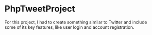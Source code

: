 # PhpTweetProject

For this project, I had to create something similar to Twitter and include some of its key features, like user login and account registration.
